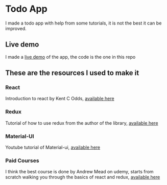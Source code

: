 # Todo App

I made a todo app with help from some tutorials, it is not the best it can be improved.

## Live demo

I made a [live demo](craques.github.io/todo-app) of the app, the code is the one in this repo

## These are the resources I used to make it 


### React
Introduction to react by Kent C Odds, [available here](https://egghead.io/courses/the-beginner-s-guide-to-react)

### Redux
Tutorial of how to use redux from the author of the library, [available here](https://egghead.io/courses/getting-started-with-redux)

### Material-UI

Youtube tutorial of Material-ui, [available here](https://www.youtube.com/playlist?list=PLcCp4mjO-z98WAu4sd0eVha1g-NMfzHZk)

### Paid Courses
I think the best course is done by Andrew Mead on udemy, starts from scratch walking you through the basics of react and redux, [available here](https://www.udemy.com/react-2nd-edition/)